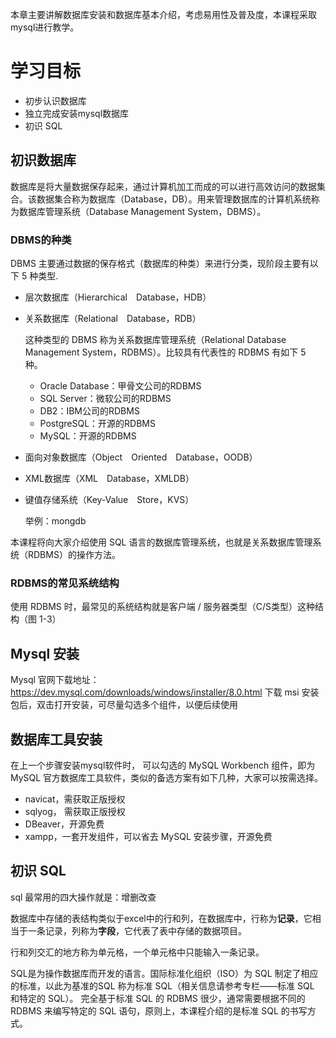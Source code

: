 本章主要讲解数据库安装和数据库基本介绍，考虑易用性及普及度，本课程采取mysql进行教学。

# 学习目标

- 初步认识数据库
- 独立完成安装mysql数据库
- 初识 SQL

## 初识数据库

数据库是将大量数据保存起来，通过计算机加工而成的可以进行高效访问的数据集合。该数据集合称为数据库（Database，DB）。用来管理数据库的计算机系统称为数据库管理系统（Database Management System，DBMS）。

### DBMS的种类

DBMS 主要通过数据的保存格式（数据库的种类）来进行分类，现阶段主要有以下 5 种类型.

- 层次数据库（Hierarchical Database，HDB）
- 关系数据库（Relational Database，RDB）

  这种类型的 DBMS 称为关系数据库管理系统（Relational Database Management System，RDBMS）。比较具有代表性的 RDBMS 有如下 5 种。
  - Oracle Database：甲骨文公司的RDBMS
  - SQL Server：微软公司的RDBMS
  - DB2：IBM公司的RDBMS
  - PostgreSQL：开源的RDBMS
  - MySQL：开源的RDBMS

- 面向对象数据库（Object Oriented Database，OODB）
- XML数据库（XML Database，XMLDB）
- 键值存储系统（Key-Value Store，KVS）
  
  举例：mongdb

本课程将向大家介绍使用 SQL 语言的数据库管理系统，也就是关系数据库管理系统（RDBMS）的操作方法。

### RDBMS的常见系统结构

使用 RDBMS 时，最常见的系统结构就是客户端 / 服务器类型（C/S类型）这种结构（图 1-3）

## Mysql 安装

Mysql 官网下载地址：https://dev.mysql.com/downloads/windows/installer/8.0.html
下载 msi 安装包后，双击打开安装，可尽量勾选多个组件，以便后续使用

## 数据库工具安装

在上一个步骤安装mysql软件时， 可以勾选的 MySQL Workbench 组件，即为 MySQL 官方数据库工具软件，类似的备选方案有如下几种，大家可以按需选择。

- navicat，需获取正版授权
- sqlyog， 需获取正版授权
- DBeaver，开源免费
- xampp，一套开发组件，可以省去 MySQL 安装步骤，开源免费

## 初识 SQL

sql 最常用的四大操作就是：增删改查

数据库中存储的表结构类似于excel中的行和列，在数据库中，行称为**记录**，它相当于一条记录，列称为**字段**，它代表了表中存储的数据项目。

行和列交汇的地方称为单元格，一个单元格中只能输入一条记录。

SQL是为操作数据库而开发的语言。国际标准化组织（ISO）为 SQL 制定了相应的标准，以此为基准的SQL 称为标准 SQL（相关信息请参考专栏——标准 SQL 和特定的 SQL）。
完全基于标准 SQL 的 RDBMS 很少，通常需要根据不同的 RDBMS 来编写特定的 SQL 语句，原则上，本课程介绍的是标准 SQL 的书写方式。








